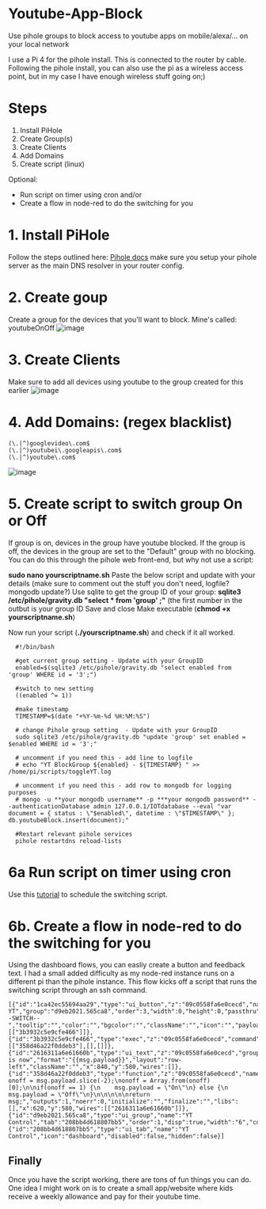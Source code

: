 # Youtube-App-Block
Use pihole groups to block access to youtube apps on mobile/alexa/... on your local network

I use a Pi 4 for the pihole install. This is connected to the router by cable. Following the pihole install, you can also use the pi as a wireless access point, but in my case I have enough wireless stuff going on;)

# Steps
1. Install PiHole
2. Create Group(s)
3. Create Clients
4. Add Domains
5. Create script (linux)

Optional:

- Run script on timer using cron and/or
- Create a flow in node-red to do the switching for you


# 1. Install PiHole
Follow the steps outlined here: [Pihole docs](https://docs.pi-hole.net/main/basic-install/)
make sure you setup your pihole server as the main DNS resolver in your router config.

# 2. Create goup
Create a group for the devices that you'll want to block. Mine's called: youtubeOnOff
![image](https://user-images.githubusercontent.com/14348439/189654135-a2a92bba-8a39-4738-88d8-46ebec3a4b19.png)

# 3. Create Clients
Make sure to add all devices using youtube to the group created for this earlier
![image](https://user-images.githubusercontent.com/14348439/189654665-c396a904-afa5-4e2b-b893-0378c408f0ca.png)

# 4. Add Domains:  (regex blacklist)
```
(\.|^)googlevideo\.com$
(\.|^)youtubei\.googleapis\.com$
(\.|^)youtube\.com$
```
![image](https://user-images.githubusercontent.com/14348439/189656578-4a2eab1b-dac5-4cb6-8c77-329a23608605.png)


# 5. Create script to switch group On or Off
If group is on, devices in the group have youtube blocked. If the group is off, the devices in the group are set to the "Default" group with no blocking.
You can do this through the pihole web front-end, but why not use a script:

**sudo nano yourscriptname.sh**
Paste the below script and update with your details (make sure to comment out the stuff you don't need, logfile? mongodb update?)
Use sqlite to get the group ID of your group: **sqlite3 /etc/pihole/gravity.db "select * from 'group' ;"** (the first number in the outbut is your group ID
Save and close
Make executable (**chmod +x yourscriptname.sh**)

Now run your script (**./yourscriptname.sh**) and check if it all worked.

```
  #!/bin/bash

  #get current group setting - Update with your GroupID
  enabled=$(sqlite3 /etc/pihole/gravity.db "select enabled from 'group' WHERE id = '3';")

  #switch to new setting
  ((enabled ^= 1))

  #make timestamp
  TIMESTAMP=$(date "+%Y-%m-%d %H:%M:%S")

  # change Pihole group setting  - Update with your GroupID
  sudo sqlite3 /etc/pihole/gravity.db "update 'group' set enabled = $enabled WHERE id = '3';"

  # uncomment if you need this - add line to logfile
  # echo "YT BlockGroup ${enabled} - ${TIMESTAMP} " >> /home/pi/scripts/toggleYT.log

  # uncomment if you need this - add row to mongodb for logging purposes
  # mongo -u **your mongodb username** -p ***your mongodb password** --authenticationDatabase admin 127.0.0.1/IOTdatabase --eval "var document = { status : \"$enabled\", datetime : \"$TIMESTAMP\" }; db.youtubeBlock.insert(document);"

  #Restart relevant pihole services
  pihole restartdns reload-lists

```

# 6a Run script on timer using cron
Use this [tutorial](https://www.cyberciti.biz/faq/how-do-i-add-jobs-to-cron-under-linux-or-unix-oses/) to schedule the switching script.

# 6b. Create a flow in node-red to do the switching for you

Using the dashboard flows, you can easliy create a button and feedback text. I had a small added difficulty as my node-red instance runs on a different pi than the pihole instance. This flow kicks off a script that runs the switching script through an ssh command.

```
[{"id":"1ca42ec55694aa29","type":"ui_button","z":"09c0558fa6e0cecd","name":"Switch YT","group":"d9eb2021.565ca8","order":3,"width":0,"height":0,"passthru":false,"label":"--SWITCH--","tooltip":"","color":"","bgcolor":"","className":"","icon":"","payload":"","payloadType":"str","topic":"topic","topicType":"msg","x":160,"y":580,"wires":[["3b3932c5e9cfe466"]]},{"id":"3b3932c5e9cfe466","type":"exec","z":"09c0558fa6e0cecd","command":"/home/pi/toggleYTremote.sh","addpay":"","append":"","useSpawn":"false","timer":"","winHide":false,"oldrc":false,"name":"","x":380,"y":580,"wires":[["358d46a22f0ddeb3"],[],[]]},{"id":"2616311a6e61660b","type":"ui_text","z":"09c0558fa6e0cecd","group":"d9eb2021.565ca8","order":1,"width":0,"height":0,"name":"","label":"Youtube is now","format":"{{msg.payload}}","layout":"row-left","className":"","x":840,"y":580,"wires":[]},{"id":"358d46a22f0ddeb3","type":"function","z":"09c0558fa6e0cecd","name":"","func":"var onoff = msg.payload.slice(-2);\nonoff = Array.from(onoff)[0];\n\nif(onoff == 1) {\n    msg.payload = \"On\"\n} else {\n    msg.payload = \"Off\"\n}\n\n\n\n\nreturn msg;","outputs":1,"noerr":0,"initialize":"","finalize":"","libs":[],"x":620,"y":580,"wires":[["2616311a6e61660b"]]},{"id":"d9eb2021.565ca8","type":"ui_group","name":"YT Control","tab":"208bb4d618807bb5","order":1,"disp":true,"width":"6","collapse":true,"className":""},{"id":"208bb4d618807bb5","type":"ui_tab","name":"YT Control","icon":"dashboard","disabled":false,"hidden":false}]
```

## Finally
Once you have the script working, there are tons of fun things you can do. One idea I might work on is to create a small app/website where kids receive a weekly allowance and pay for their youtube time.
